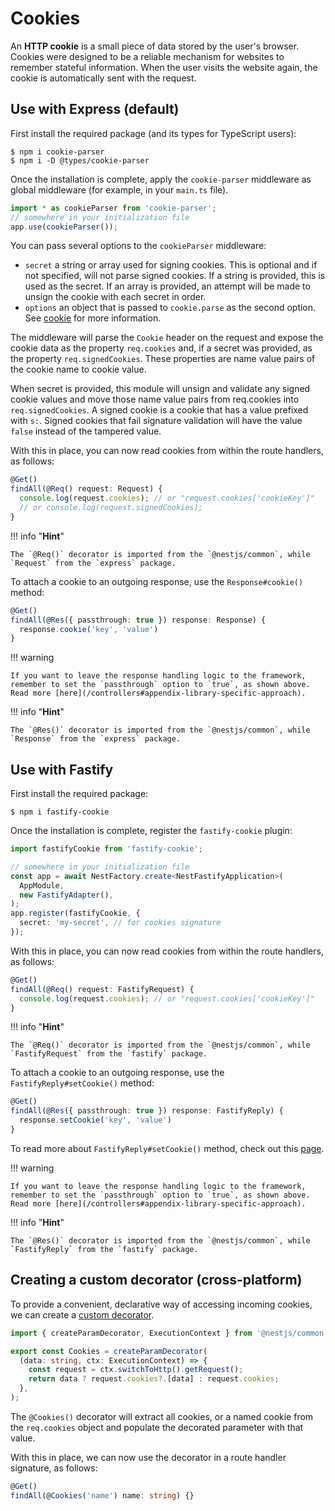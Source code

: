 # Cookies

An **HTTP cookie** is a small piece of data stored by the user's browser. Cookies were designed to be a reliable mechanism for websites to remember stateful information. When the user visits the website again, the cookie is automatically sent with the request.

## Use with Express (default)

First install the required package (and its types for TypeScript users):

```shell
$ npm i cookie-parser
$ npm i -D @types/cookie-parser
```

Once the installation is complete, apply the `cookie-parser` middleware as global middleware (for example, in your `main.ts` file).

```typescript
import * as cookieParser from 'cookie-parser';
// somewhere in your initialization file
app.use(cookieParser());
```

You can pass several options to the `cookieParser` middleware:

- `secret` a string or array used for signing cookies. This is optional and if not specified, will not parse signed cookies. If a string is provided, this is used as the secret. If an array is provided, an attempt will be made to unsign the cookie with each secret in order.
- `options` an object that is passed to `cookie.parse` as the second option. See [cookie](https://www.npmjs.org/package/cookie) for more information.

The middleware will parse the `Cookie` header on the request and expose the cookie data as the property `req.cookies` and, if a secret was provided, as the property `req.signedCookies`. These properties are name value pairs of the cookie name to cookie value.

When secret is provided, this module will unsign and validate any signed cookie values and move those name value pairs from req.cookies into `req.signedCookies`. A signed cookie is a cookie that has a value prefixed with `s:`. Signed cookies that fail signature validation will have the value `false` instead of the tampered value.

With this in place, you can now read cookies from within the route handlers, as follows:

```typescript
@Get()
findAll(@Req() request: Request) {
  console.log(request.cookies); // or "request.cookies['cookieKey']"
  // or console.log(request.signedCookies);
}
```

!!! info "**Hint**"

    The `@Req()` decorator is imported from the `@nestjs/common`, while `Request` from the `express` package.

To attach a cookie to an outgoing response, use the `Response#cookie()` method:

```typescript
@Get()
findAll(@Res({ passthrough: true }) response: Response) {
  response.cookie('key', 'value')
}
```

!!! warning

    If you want to leave the response handling logic to the framework, remember to set the `passthrough` option to `true`, as shown above. Read more [here](/controllers#appendix-library-specific-approach).

!!! info "**Hint**"

    The `@Res()` decorator is imported from the `@nestjs/common`, while `Response` from the `express` package.

## Use with Fastify

First install the required package:

```shell
$ npm i fastify-cookie
```

Once the installation is complete, register the `fastify-cookie` plugin:

```typescript
import fastifyCookie from 'fastify-cookie';

// somewhere in your initialization file
const app = await NestFactory.create<NestFastifyApplication>(
  AppModule,
  new FastifyAdapter(),
);
app.register(fastifyCookie, {
  secret: 'my-secret', // for cookies signature
});
```

With this in place, you can now read cookies from within the route handlers, as follows:

```typescript
@Get()
findAll(@Req() request: FastifyRequest) {
  console.log(request.cookies); // or "request.cookies['cookieKey']"
}
```

!!! info "**Hint**"

    The `@Req()` decorator is imported from the `@nestjs/common`, while `FastifyRequest` from the `fastify` package.

To attach a cookie to an outgoing response, use the `FastifyReply#setCookie()` method:

```typescript
@Get()
findAll(@Res({ passthrough: true }) response: FastifyReply) {
  response.setCookie('key', 'value')
}
```

To read more about `FastifyReply#setCookie()` method, check out this [page](https://github.com/fastify/fastify-cookie#sending).

!!! warning

    If you want to leave the response handling logic to the framework, remember to set the `passthrough` option to `true`, as shown above. Read more [here](/controllers#appendix-library-specific-approach).

!!! info "**Hint**"

    The `@Res()` decorator is imported from the `@nestjs/common`, while `FastifyReply` from the `fastify` package.

## Creating a custom decorator (cross-platform)

To provide a convenient, declarative way of accessing incoming cookies, we can create a [custom decorator](/custom-decorators).

```typescript
import { createParamDecorator, ExecutionContext } from '@nestjs/common';

export const Cookies = createParamDecorator(
  (data: string, ctx: ExecutionContext) => {
    const request = ctx.switchToHttp().getRequest();
    return data ? request.cookies?.[data] : request.cookies;
  },
);
```

The `@Cookies()` decorator will extract all cookies, or a named cookie from the `req.cookies` object and populate the decorated parameter with that value.

With this in place, we can now use the decorator in a route handler signature, as follows:

```typescript
@Get()
findAll(@Cookies('name') name: string) {}
```
